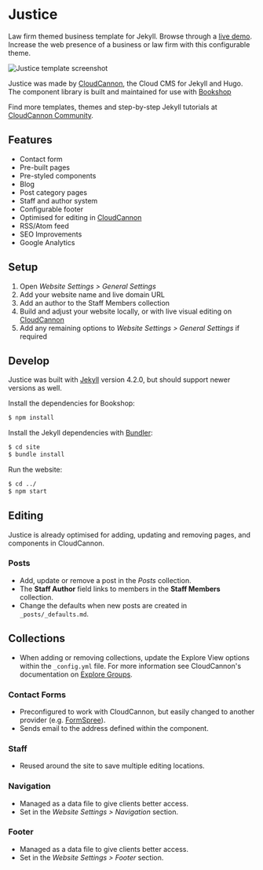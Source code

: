 # Justice

Law firm themed business template for Jekyll. Browse through a [live demo](https://simple-water.cloudvent.net/).
Increase the web presence of a business or law firm with this configurable theme.

![Justice template screenshot](images/_screenshot.png)

Justice was made by [CloudCannon](http://cloudcannon.com/), the Cloud CMS for Jekyll and Hugo.
The component library is built and maintained for use with [Bookshop](https://github.com/cloudcannon/bookshop/)

Find more templates, themes and step-by-step Jekyll tutorials at [CloudCannon Community](https://cloudcannon.com/community/).

## Features

* Contact form
* Pre-built pages
* Pre-styled components
* Blog
* Post category pages
* Staff and author system
* Configurable footer
* Optimised for editing in [CloudCannon](http://cloudcannon.com/)
* RSS/Atom feed
* SEO Improvements
* Google Analytics

## Setup

1. Open *Website Settings > General Settings*
2. Add your website name and live domain URL
3. Add an author to the Staff Members collection
4. Build and adjust your website locally, or with live visual editing on [CloudCannon](https://app.cloudcannon.com/)
5. Add any remaining options to *Website Settings > General Settings* if required

## Develop

Justice was built with [Jekyll](http://jekyllrb.com/) version 4.2.0, but should support newer versions as well.

Install the dependencies for Bookshop:

~~~bash
$ npm install
~~~

Install the Jekyll dependencies with [Bundler](http://bundler.io/):

~~~bash
$ cd site
$ bundle install
~~~

Run the website:

~~~bash
$ cd ../
$ npm start
~~~

## Editing

Justice is already optimised for adding, updating and removing pages, and components in CloudCannon.

### Posts

* Add, update or remove a post in the *Posts* collection.
* The **Staff Author** field links to members in the **Staff Members** collection.
* Change the defaults when new posts are created in `_posts/_defaults.md`.

## Collections
* When adding or removing collections, update the Explore View options within the `_config.yml` file. For more information see CloudCannon's documentation on [Explore Groups](https://cloudcannon.com/documentation/edit/interfaces/explore/#keyword:_explore).

### Contact Forms

* Preconfigured to work with CloudCannon, but easily changed to another provider (e.g. [FormSpree](https://formspree.io/)).
* Sends email to the address defined within the component.

### Staff

* Reused around the site to save multiple editing locations.

### Navigation

* Managed as a data file to give clients better access.
* Set in the *Website Settings > Navigation* section.

### Footer

* Managed as a data file to give clients better access.
* Set in the *Website Settings > Footer* section.
